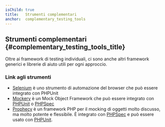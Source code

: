 ```yaml
---
isChild: true
title:   Strumenti complementari
anchor:  complementary_testing_tools
---
```


## Strumenti complementari {#complementary_testing_tools_title}

Oltre ai framework di testing individuali, ci sono anche altri framework
generici e librerie di aiuto utili per ogni approccio.

### Link agli strumenti

* [Selenium] è uno strumento di automazione del browser che può essere integrato
  con PHPUnit
* [Mockery] è un Mock Object Framework che può essere integrato con [PHPUnit] o
  [PHPSpec]
* [Prophecy] è un framework PHP per il mocking di oggetti molto discusso, ma
  molto potente e flessibile. È integrato con [PHPSpec] e può essere usato con
  [PHPUnit].

[Selenium]: http://seleniumhq.org/
[integrato con PHPUnit]: http://phpunit.de/manual/current/en/selenium.html
[Mockery]: https://github.com/padraic/mockery
[PHPUnit]: http://phpunit.de/
[PHPSpec]: http://www.phpspec.net/
[Prophecy]: https://github.com/phpspec/prophecy

